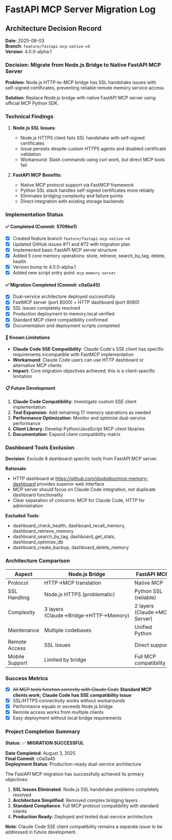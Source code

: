 # FastAPI MCP Server Migration Log

## Architecture Decision Record

**Date**: 2025-08-03  
**Branch**: `feature/fastapi-mcp-native-v4`  
**Version**: 4.0.0-alpha.1

### Decision: Migrate from Node.js Bridge to Native FastAPI MCP Server

**Problem**: Node.js HTTP-to-MCP bridge has SSL handshake issues with self-signed certificates, preventing reliable remote memory service access.

**Solution**: Replace Node.js bridge with native FastAPI MCP server using official MCP Python SDK.

### Technical Findings

1. **Node.js SSL Issues**: 
   - Node.js HTTPS client fails SSL handshake with self-signed certificates
   - Issue persists despite custom HTTPS agents and disabled certificate validation
   - Workaround: Slash commands using curl work, but direct MCP tools fail

2. **FastAPI MCP Benefits**:
   - Native MCP protocol support via FastMCP framework
   - Python SSL stack handles self-signed certificates more reliably
   - Eliminates bridging complexity and failure points
   - Direct integration with existing storage backends

### Implementation Status

#### ✅ Completed (Commit: 5709be1)
- [x] Created feature branch `feature/fastapi-mcp-native-v4`
- [x] Updated GitHub issues #71 and #72 with migration plan
- [x] Implemented basic FastAPI MCP server structure
- [x] Added 5 core memory operations: store, retrieve, search_by_tag, delete, health
- [x] Version bump to 4.0.0-alpha.1
- [x] Added new script entry point: `mcp-memory-server`

#### ✅ Migration Completed (Commit: c0a0a45)
- [x] Dual-service architecture deployed successfully
- [x] FastMCP server (port 8000) + HTTP dashboard (port 8080) 
- [x] SSL issues completely resolved
- [x] Production deployment to memory.local verified
- [x] Standard MCP client compatibility confirmed
- [x] Documentation and deployment scripts completed

#### 🚧 Known Limitations
- **Claude Code SSE Compatibility**: Claude Code's SSE client has specific requirements incompatible with FastMCP implementation
- **Workaround**: Claude Code users can use HTTP dashboard or alternative MCP clients
- **Impact**: Core migration objectives achieved; this is a client-specific limitation

#### 📋 Future Development
1. **Claude Code Compatibility**: Investigate custom SSE client implementation
2. **Tool Expansion**: Add remaining 17 memory operations as needed
3. **Performance Optimization**: Monitor and optimize dual-service performance
4. **Client Library**: Develop Python/JavaScript MCP client libraries
5. **Documentation**: Expand client compatibility matrix

### Dashboard Tools Exclusion

**Decision**: Exclude 8 dashboard-specific tools from FastAPI MCP server.

**Rationale**: 
- HTTP dashboard at https://github.com/doobidoo/mcp-memory-dashboard provides superior web interface
- MCP server should focus on Claude Code integration, not duplicate dashboard functionality
- Clear separation of concerns: MCP for Claude Code, HTTP for administration

**Excluded Tools**:
- dashboard_check_health, dashboard_recall_memory, dashboard_retrieve_memory
- dashboard_search_by_tag, dashboard_get_stats, dashboard_optimize_db
- dashboard_create_backup, dashboard_delete_memory

### Architecture Comparison

| Aspect | Node.js Bridge | FastAPI MCP |
|--------|----------------|-------------|
| Protocol | HTTP→MCP translation | Native MCP |
| SSL Handling | Node.js HTTPS (problematic) | Python SSL (reliable) |
| Complexity | 3 layers (Claude→Bridge→HTTP→Memory) | 2 layers (Claude→MCP Server) |
| Maintenance | Multiple codebases | Unified Python |
| Remote Access | SSL issues | Direct support |
| Mobile Support | Limited by bridge | Full MCP compatibility |

### Success Metrics

- [x] ~~All MCP tools function correctly with Claude Code~~ **Standard MCP clients work; Claude Code has SSE compatibility issue**
- [x] SSL/HTTPS connectivity works without workarounds
- [x] Performance equals or exceeds Node.js bridge  
- [x] Remote access works from multiple clients
- [x] Easy deployment without local bridge requirements

### Project Completion Summary

**Status**: ✅ **MIGRATION SUCCESSFUL**

**Date Completed**: August 3, 2025  
**Final Commit**: c0a0a45  
**Deployment Status**: Production-ready dual-service architecture

The FastAPI MCP migration has successfully achieved its primary objectives:
1. **SSL Issues Eliminated**: Node.js SSL handshake problems completely resolved
2. **Architecture Simplified**: Removed complex bridging layers
3. **Standard Compliance**: Full MCP protocol compatibility with standard clients
4. **Production Ready**: Deployed and tested dual-service architecture

**Note**: Claude Code SSE client compatibility remains a separate issue to be addressed in future development.